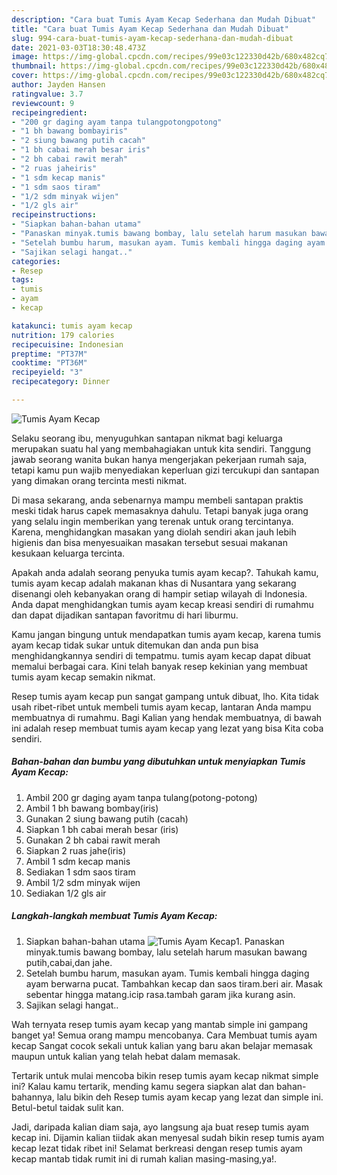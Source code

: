 ```yaml
---
description: "Cara buat Tumis Ayam Kecap Sederhana dan Mudah Dibuat"
title: "Cara buat Tumis Ayam Kecap Sederhana dan Mudah Dibuat"
slug: 994-cara-buat-tumis-ayam-kecap-sederhana-dan-mudah-dibuat
date: 2021-03-03T18:30:48.473Z
image: https://img-global.cpcdn.com/recipes/99e03c122330d42b/680x482cq70/tumis-ayam-kecap-foto-resep-utama.jpg
thumbnail: https://img-global.cpcdn.com/recipes/99e03c122330d42b/680x482cq70/tumis-ayam-kecap-foto-resep-utama.jpg
cover: https://img-global.cpcdn.com/recipes/99e03c122330d42b/680x482cq70/tumis-ayam-kecap-foto-resep-utama.jpg
author: Jayden Hansen
ratingvalue: 3.7
reviewcount: 9
recipeingredient:
- "200 gr daging ayam tanpa tulangpotongpotong"
- "1 bh bawang bombayiris"
- "2 siung bawang putih cacah"
- "1 bh cabai merah besar iris"
- "2 bh cabai rawit merah"
- "2 ruas jaheiris"
- "1 sdm kecap manis"
- "1 sdm saos tiram"
- "1/2 sdm minyak wijen"
- "1/2 gls air"
recipeinstructions:
- "Siapkan bahan-bahan utama"
- "Panaskan minyak.tumis bawang bombay, lalu setelah harum masukan bawang putih,cabai,dan jahe."
- "Setelah bumbu harum, masukan ayam. Tumis kembali hingga daging ayam berwarna pucat. Tambahkan kecap dan saos tiram.beri air. Masak sebentar hingga matang.icip rasa.tambah garam jika kurang asin."
- "Sajikan selagi hangat.."
categories:
- Resep
tags:
- tumis
- ayam
- kecap

katakunci: tumis ayam kecap 
nutrition: 179 calories
recipecuisine: Indonesian
preptime: "PT37M"
cooktime: "PT36M"
recipeyield: "3"
recipecategory: Dinner

---
```



![Tumis Ayam Kecap](https://img-global.cpcdn.com/recipes/99e03c122330d42b/680x482cq70/tumis-ayam-kecap-foto-resep-utama.jpg)

Selaku seorang ibu, menyuguhkan santapan nikmat bagi keluarga merupakan suatu hal yang membahagiakan untuk kita sendiri. Tanggung jawab seorang  wanita bukan hanya mengerjakan pekerjaan rumah saja, tetapi kamu pun wajib menyediakan keperluan gizi tercukupi dan santapan yang dimakan orang tercinta mesti nikmat.

Di masa  sekarang, anda sebenarnya mampu membeli santapan praktis meski tidak harus capek memasaknya dahulu. Tetapi banyak juga orang yang selalu ingin memberikan yang terenak untuk orang tercintanya. Karena, menghidangkan masakan yang diolah sendiri akan jauh lebih higienis dan bisa menyesuaikan masakan tersebut sesuai makanan kesukaan keluarga tercinta. 



Apakah anda adalah seorang penyuka tumis ayam kecap?. Tahukah kamu, tumis ayam kecap adalah makanan khas di Nusantara yang sekarang disenangi oleh kebanyakan orang di hampir setiap wilayah di Indonesia. Anda dapat menghidangkan tumis ayam kecap kreasi sendiri di rumahmu dan dapat dijadikan santapan favoritmu di hari liburmu.

Kamu jangan bingung untuk mendapatkan tumis ayam kecap, karena tumis ayam kecap tidak sukar untuk ditemukan dan anda pun bisa menghidangkannya sendiri di tempatmu. tumis ayam kecap dapat dibuat memalui berbagai cara. Kini telah banyak resep kekinian yang membuat tumis ayam kecap semakin nikmat.

Resep tumis ayam kecap pun sangat gampang untuk dibuat, lho. Kita tidak usah ribet-ribet untuk membeli tumis ayam kecap, lantaran Anda mampu membuatnya di rumahmu. Bagi Kalian yang hendak membuatnya, di bawah ini adalah resep membuat tumis ayam kecap yang lezat yang bisa Kita coba sendiri.

<!--inarticleads1-->

##### Bahan-bahan dan bumbu yang dibutuhkan untuk menyiapkan Tumis Ayam Kecap:

1. Ambil 200 gr daging ayam tanpa tulang(potong-potong)
1. Ambil 1 bh bawang bombay(iris)
1. Gunakan 2 siung bawang putih (cacah)
1. Siapkan 1 bh cabai merah besar (iris)
1. Gunakan 2 bh cabai rawit merah
1. Siapkan 2 ruas jahe(iris)
1. Ambil 1 sdm kecap manis
1. Sediakan 1 sdm saos tiram
1. Ambil 1/2 sdm minyak wijen
1. Sediakan 1/2 gls air




<!--inarticleads2-->

##### Langkah-langkah membuat Tumis Ayam Kecap:

1. Siapkan bahan-bahan utama
<img src="https://img-global.cpcdn.com/steps/f60b2e8da228d0db/160x128cq70/tumis-ayam-kecap-langkah-memasak-1-foto.jpg" alt="Tumis Ayam Kecap">1. Panaskan minyak.tumis bawang bombay, lalu setelah harum masukan bawang putih,cabai,dan jahe.
1. Setelah bumbu harum, masukan ayam. Tumis kembali hingga daging ayam berwarna pucat. Tambahkan kecap dan saos tiram.beri air. Masak sebentar hingga matang.icip rasa.tambah garam jika kurang asin.
1. Sajikan selagi hangat..




Wah ternyata resep tumis ayam kecap yang mantab simple ini gampang banget ya! Semua orang mampu mencobanya. Cara Membuat tumis ayam kecap Sangat cocok sekali untuk kalian yang baru akan belajar memasak maupun untuk kalian yang telah hebat dalam memasak.

Tertarik untuk mulai mencoba bikin resep tumis ayam kecap nikmat simple ini? Kalau kamu tertarik, mending kamu segera siapkan alat dan bahan-bahannya, lalu bikin deh Resep tumis ayam kecap yang lezat dan simple ini. Betul-betul taidak sulit kan. 

Jadi, daripada kalian diam saja, ayo langsung aja buat resep tumis ayam kecap ini. Dijamin kalian tiidak akan menyesal sudah bikin resep tumis ayam kecap lezat tidak ribet ini! Selamat berkreasi dengan resep tumis ayam kecap mantab tidak rumit ini di rumah kalian masing-masing,ya!.

